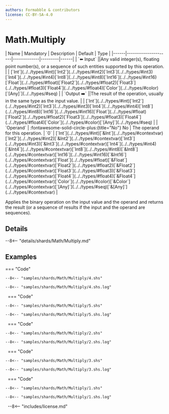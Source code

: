 ```yaml
---
authors: Formabble & contributors
license: CC-BY-SA-4.0
---
```



# Math.Multiply

<div class="sh-parameters" markdown="1">
| Name | Mandatory | Description | Default | Type |
|------|---------------------|-------------|---------|------|
| `⬅️ Input` ||Any valid integer(s), floating point number(s), or a sequence of such entities supported by this operation. | | [`Int`](../../types/#int)[`Int2`](../../types/#int2)[`Int3`](../../types/#int3)[`Int4`](../../types/#int4)[`Int8`](../../types/#int8)[`Int16`](../../types/#int16)[`Float`](../../types/#float)[`Float2`](../../types/#float2)[`Float3`](../../types/#float3)[`Float4`](../../types/#float4)[`Color`](../../types/#color)[`[Any]`](../../types/#seq) |
| `Output ➡️` ||The result of the operation, usually in the same type as the input value. | | [`Int`](../../types/#int)[`Int2`](../../types/#int2)[`Int3`](../../types/#int3)[`Int4`](../../types/#int4)[`Int8`](../../types/#int8)[`Int16`](../../types/#int16)[`Float`](../../types/#float)[`Float2`](../../types/#float2)[`Float3`](../../types/#float3)[`Float4`](../../types/#float4)[`Color`](../../types/#color)[`[Any]`](../../types/#seq) |
| `Operand` | :fontawesome-solid-circle-plus:{title="No"} No  | The operand for this operation. | `0` | [`Int`](../../types/#int)[`&Int`](../../types/#contextvar)[`Int2`](../../types/#int2)[`&Int2`](../../types/#contextvar)[`Int3`](../../types/#int3)[`&Int3`](../../types/#contextvar)[`Int4`](../../types/#int4)[`&Int4`](../../types/#contextvar)[`Int8`](../../types/#int8)[`&Int8`](../../types/#contextvar)[`Int16`](../../types/#int16)[`&Int16`](../../types/#contextvar)[`Float`](../../types/#float)[`&Float`](../../types/#contextvar)[`Float2`](../../types/#float2)[`&Float2`](../../types/#contextvar)[`Float3`](../../types/#float3)[`&Float3`](../../types/#contextvar)[`Float4`](../../types/#float4)[`&Float4`](../../types/#contextvar)[`Color`](../../types/#color)[`&Color`](../../types/#contextvar)[`[Any]`](../../types/#seq)[`&[Any]`](../../types/#contextvar) |

</div>

Applies the binary operation on the input value and the operand and returns the result (or a sequence of results if the input and the operand are sequences).

## Details

--8<-- "details/shards/Math/Multiply.md"


## Examples

=== "Code"

  ```x86asm linenums="1"
  --8<-- "samples/shards/Math/Multiply/4.shs"
  ```

  ```
  --8<-- "samples/shards/Math/Multiply/4.shs.log"
  ```
&nbsp;
=== "Code"

  ```x86asm linenums="1"
  --8<-- "samples/shards/Math/Multiply/5.shs"
  ```

  ```
  --8<-- "samples/shards/Math/Multiply/5.shs.log"
  ```
&nbsp;
=== "Code"

  ```x86asm linenums="1"
  --8<-- "samples/shards/Math/Multiply/2.shs"
  ```

  ```
  --8<-- "samples/shards/Math/Multiply/2.shs.log"
  ```
&nbsp;
=== "Code"

  ```x86asm linenums="1"
  --8<-- "samples/shards/Math/Multiply/3.shs"
  ```

  ```
  --8<-- "samples/shards/Math/Multiply/3.shs.log"
  ```
&nbsp;
=== "Code"

  ```x86asm linenums="1"
  --8<-- "samples/shards/Math/Multiply/1.shs"
  ```

  ```
  --8<-- "samples/shards/Math/Multiply/1.shs.log"
  ```
&nbsp;
--8<-- "includes/license.md"


